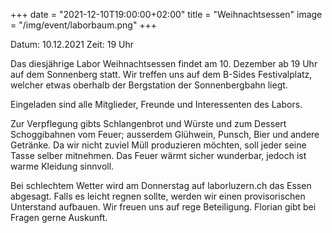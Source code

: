 +++
date = "2021-12-10T19:00:00+02:00"
title = "Weihnachtsessen"
image = "/img/event/laborbaum.png"
+++

Datum: 10.12.2021
Zeit: 19 Uhr

Das diesjährige Labor Weihnachtsessen findet am 10. Dezember ab 19 Uhr auf dem Sonnenberg statt. Wir treffen uns auf dem B-Sides Festivalplatz, welcher etwas oberhalb der Bergstation der Sonnenbergbahn liegt.

Eingeladen sind alle Mitglieder, Freunde und Interessenten des Labors.

<!--more-->

Zur Verpflegung gibts Schlangenbrot und Würste und zum Dessert Schoggibahnen vom Feuer; ausserdem Glühwein, Punsch, Bier und andere Getränke. Da wir nicht zuviel Müll produzieren möchten, soll jeder seine Tasse selber mitnehmen. Das Feuer wärmt sicher wunderbar, jedoch ist warme Kleidung sinnvoll.

Bei schlechtem Wetter wird am Donnerstag auf laborluzern.ch das Essen abgesagt. Falls es leicht regnen sollte, werden wir einen provisorischen Unterstand aufbauen. Wir freuen uns auf rege Beteiligung. Florian gibt bei Fragen gerne Auskunft.

<!--more-->
